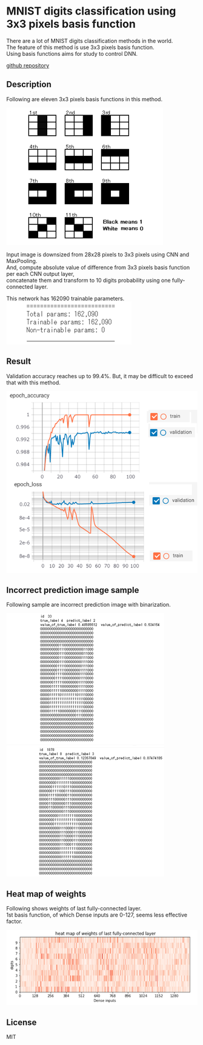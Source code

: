 #  MNIST digits classification using 3x3 pixels basis function   

There are a lot of MNIST digits classification methods in the world.  
The feature of this method is use 3x3 pixels basis function.  
Using basis functions aims for study to control DNN.  

[github repository](https://github.com/shun60s/mnist-basis-function/)  


## Description  

Following are eleven 3x3 pixels basis functions in this method.  


![figure1](docs/3x3_basis_function.png)  

Input image is downsized from 28x28 pixels to 3x3 pixels using CNN and MaxPooling.  
And, compute absolute value of difference from 3x3 pixels basis function per each CNN output layer,   
concatenate them and transform to 10 digits probability using one fully-connected layer.  


This network has 162090 trainable parameters.   
![figure2](docs/number_of_parameters.png)  

## Result  

Validation accuracy reaches up to 99.4%.  But, it may be difficult to exceed that with this method.  


![figure3](docs/accuracy.png)  


## Incorrect prediction image sample  

Following sample are incorrect prediction image with binarization.  

![figure4](docs/incorrect_42.png)  
![figure5](docs/incorrect_83.png)  


## Heat map of weights  

Following shows weights of last fully-connected layer.  
1st basis function, of which Dense inputs are 0-127, seems less effective factor.  

![figure6](docs/heatmap.png)  


## License  

MIT  

